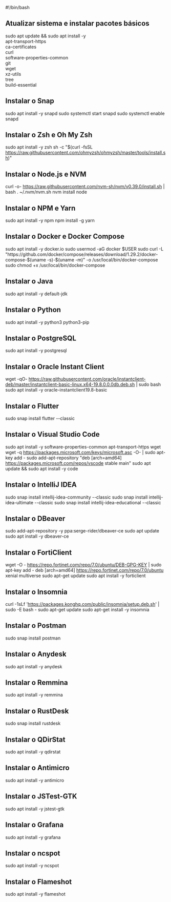 #!/bin/bash

## Atualizar sistema e instalar pacotes básicos
sudo apt update && sudo apt install -y \
    apt-transport-https \
    ca-certificates \
    curl \
    software-properties-common \
    git \
    wget \
    xz-utils \
    tree \
    build-essential

## Instalar o Snap
  sudo apt install -y snapd
  sudo systemctl start snapd
  sudo systemctl enable snapd

## Instalar o Zsh e Oh My Zsh
sudo apt install -y zsh
sh -c "$(curl -fsSL https://raw.githubusercontent.com/ohmyzsh/ohmyzsh/master/tools/install.sh)"

## Instalar o Node.js e NVM
curl -o- https://raw.githubusercontent.com/nvm-sh/nvm/v0.39.0/install.sh | bash
. ~/.nvm/nvm.sh
nvm install node

## Instalar o NPM e Yarn
sudo apt install -y npm
npm install -g yarn

## Instalar o Docker e Docker Compose
sudo apt install -y docker.io
sudo usermod -aG docker $USER
sudo curl -L "https://github.com/docker/compose/releases/download/1.29.2/docker-compose-$(uname -s)-$(uname -m)" -o /usr/local/bin/docker-compose
sudo chmod +x /usr/local/bin/docker-compose

## Instalar o Java
sudo apt install -y default-jdk

## Instalar o Python
sudo apt install -y python3 python3-pip

## Instalar o PostgreSQL
sudo apt install -y postgresql

## Instalar o Oracle Instant Client
wget -qO- https://raw.githubusercontent.com/oracle/instantclient-deb/master/instantclient-basic-linux.x64-19.8.0.0.0db.deb.sh | sudo bash
sudo apt install -y oracle-instantclient19.8-basic

## Instalar o Flutter
sudo snap install flutter --classic

## Instalar o Visual Studio Code
sudo apt install -y software-properties-common apt-transport-https wget
wget -q https://packages.microsoft.com/keys/microsoft.asc -O- | sudo apt-key add -
sudo add-apt-repository "deb [arch=amd64] https://packages.microsoft.com/repos/vscode stable main"
sudo apt update && sudo apt install -y code

## Instalar o IntelliJ IDEA
sudo snap install intellij-idea-community --classic
sudo snap install intellij-idea-ultimate --classic
sudo snap install intellij-idea-educational --classic

## Instalar o DBeaver
sudo add-apt-repository -y ppa:serge-rider/dbeaver-ce
sudo apt update
sudo apt install -y dbeaver-ce

## Instalar o FortiClient
wget -O - https://repo.fortinet.com/repo/7.0/ubuntu/DEB-GPG-KEY | sudo apt-key add -
deb [arch=amd64] https://repo.fortinet.com/repo/7.0/ubuntu xenial multiverse
sudo apt-get update
sudo apt install -y forticlient

## Instalar o Insomnia
curl -1sLf 'https://packages.konghq.com/public/insomnia/setup.deb.sh' | sudo -E bash -
sudo apt-get update
sudo apt-get install -y insomnia

## Instalar o Postman
sudo snap install postman

## Instalar o Anydesk
sudo apt install -y anydesk

## Instalar o Remmina
sudo apt install -y remmina

## Instalar o RustDesk
sudo snap install rustdesk

## Instalar o QDirStat
sudo apt install -y qdirstat

## Instalar o Antimicro
sudo apt install -y antimicro

## Instalar o JSTest-GTK
sudo apt install -y jstest-gtk

## Instalar o Grafana
sudo apt install -y grafana

## Instalar o ncspot
sudo apt install -y ncspot

## Instalar o Flameshot
sudo apt install -y flameshot
